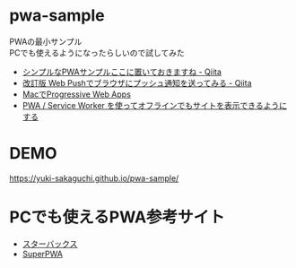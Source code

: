 # pwa-sample
PWAの最小サンプル  
PCでも使えるようになったらしいので試してみた

* [シンプルなPWAサンプルここに置いておきますね - Qiita](https://qiita.com/kazaoki/items/e93b88556fcd05d28ddc)  
* [改訂版 Web Pushでブラウザにプッシュ通知を送ってみる - Qiita](https://qiita.com/tomoyukilabs/items/2ae4a0f708a1af75f13e)
* [MacでProgressive Web Apps](https://www.publickey1.jp/blog/19/macprogressive_web_appspwachrome_73pwa.html)
* [PWA / Service Worker を使ってオフラインでもサイトを表示できるようにする](https://workabroad.jp/posts/2215)

# DEMO
https://yuki-sakaguchi.github.io/pwa-sample/

# PCでも使えるPWA参考サイト
* [スターバックス](https://app.starbucks.com/)
* [SuperPWA](https://superpwa.com/)